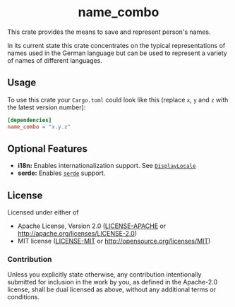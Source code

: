 <div align="center" class="rustdoc-hidden">

# name_combo

</div>

This crate provides the means to save and represent person's names.

In its current state this crate concentrates on the typical representations of names used in the German language but can be used to represent a variety of names of different languages.


## Usage

To use this crate your `Cargo.toml` could look like this (replace `x`, `y` and `z` with the latest version number):

```toml
[dependencies]
name_combo = "x.y.z"
```


## Optional Features

* **i18n:** Enables internationalization support. See [`DisplayLocale`][]
* **serde:** Enables [`serde`][] support.



## License

Licensed under either of

* Apache License, Version 2.0 ([LICENSE-APACHE][] or <http://apache.org/licenses/LICENSE-2.0>)
* MIT license ([LICENSE-MIT][] or <http://opensource.org/licenses/MIT>)


### Contribution

Unless you explicitly state otherwise, any contribution intentionally submitted for inclusion in the work by you, as defined in the Apache-2.0 license, shall be dual licensed as above, without any additional terms or conditions.


[`DisplayLocale`]: https://docs.rs/name_combo/latest/name_combo/trait.DisplayLocale
[`serde`]: https://docs.rs/serde/latest/serde/
[LICENSE-APACHE]: LICENSE-APACHE
[LICENSE-MIT]: LICENSE-MIT
